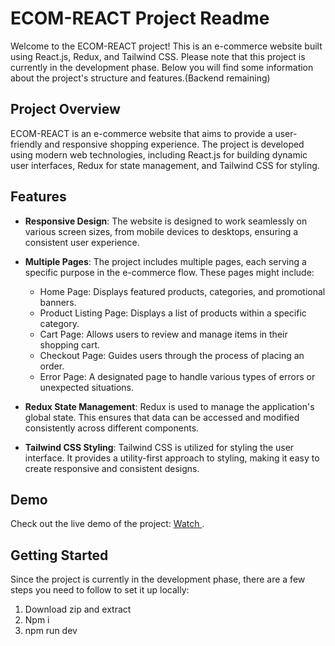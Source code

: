 # ECOM-REACT Project Readme

Welcome to the ECOM-REACT project! This is an e-commerce website built using React.js, Redux, and Tailwind CSS. Please note that this project is currently in the development phase. Below you will find some information about the project's structure and features.(Backend remaining)

## Project Overview

ECOM-REACT is an e-commerce website that aims to provide a user-friendly and responsive shopping experience. The project is developed using modern web technologies, including React.js for building dynamic user interfaces, Redux for state management, and Tailwind CSS for styling.

## Features

- **Responsive Design**: The website is designed to work seamlessly on various screen sizes, from mobile devices to desktops, ensuring a consistent user experience.

- **Multiple Pages**: The project includes multiple pages, each serving a specific purpose in the e-commerce flow. These pages might include:
  - Home Page: Displays featured products, categories, and promotional banners.
  - Product Listing Page: Displays a list of products within a specific category.
  - Cart Page: Allows users to review and manage items in their shopping cart.
  - Checkout Page: Guides users through the process of placing an order.
  - Error Page: A designated page to handle various types of errors or unexpected situations.

- **Redux State Management**: Redux is used to manage the application's global state. This ensures that data can be accessed and modified consistently across different components.

- **Tailwind CSS Styling**: Tailwind CSS is utilized for styling the user interface. It provides a utility-first approach to styling, making it easy to create responsive and consistent designs.

## Demo

Check out the live demo of the project: [Watch ](https://ecom-react-1.vercel.app/).

## Getting Started

Since the project is currently in the development phase, there are a few steps you need to follow to set it up locally:
1) Download zip and extract
2) Npm i
3) npm run dev
